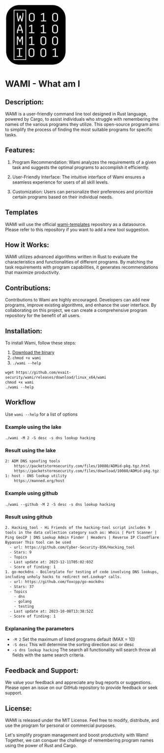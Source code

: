 
<img src="assets/wami_logo.png" width="200px">

# WAMI - What am I
## Description:
WAMI is a user-friendly command line tool designed in Rust language, powered by Cargo, to assist individuals who struggle with remembering the names of the various programs they utilize. This open-source program aims to simplify the process of finding the most suitable programs for specific tasks.

## Features:
1. Program Recommendation: Wami analyzes the requirements of a given task and suggests the optimal programs to accomplish it efficiently.

2. User-Friendly Interface: The intuitive interface of Wami ensures a seamless experience for users of all skill levels.

3. Customization: Users can personalize their preferences and prioritize certain programs based on their individual needs.

## Templates
WAMI will use the official [wami-templates](https://github.com/evait-security/wami-templates) repository as a datasource. Please refer to this repository if you want to add a new tool suggestion.

## How it Works:
WAMI utilizes advanced algorithms written in Rust to evaluate the characteristics and functionalities of different programs. By matching the task requirements with program capabilities, it generates recommendations that maximize productivity.

## Contributions:
Contributions to Wami are highly encouraged. Developers can add new programs, improve existing algorithms, and enhance the user interface. By collaborating on this project, we can create a comprehensive program repository for the benefit of all users.

## Installation:
To install Wami, follow these steps:
1. [Download the binary](https://github.com/evait-security/wami/releases/download/linux_x64/wami)
3. ``` chmod +x wami ```
4. ``` ./wami --help ```

```code
wget https://github.com/evait-security/wami/releases/download/linux_x64/wami
chmod +x wami
./wami --help
```

## Workflow
Use ``` wami --help ``` for a list of options

### Example using the lake
``` ./wami -M 2 -S desc -s dns lookup hacking ```

### Result using the lake
```
2: ADM DNS spoofing tools
    https://packetstormsecurity.com/files/10080/ADMid-pkg.tgz.html
    https://packetstormsecurity.com/files/download/10080/ADMid-pkg.tgz
1: host - DNS lookup utility
    https://manned.org/host
```

### Example using github
``` ./wami --github -M 2 -S desc -s dns lookup hacking ```

### Result using github
```
2. Hacking_tool - Hi Friends of the hacking-tool script includes 9 tools in the data collection category such as: Whois | Port Scanner | Ping GeoIP | DNS Lookup Admin Finder | Headers | Reverse IP Cloudflare Bypasser This tool can be used
  - url: https://github.com/Cyber-Security-856/Hacking_tool
  - Stars: 9
  - Topics
  - Last update at: 2023-12-11T05:02:03Z
  - Score of finding: 1
1. go-mockdns - Boilerplate for testing of code involving DNS lookups, including unholy hacks to redirect net.Lookup* calls.
  - url: https://github.com/foxcpp/go-mockdns
  - Stars: 37
  - Topics
    - dns
    - golang
    - testing
  - Last update at: 2023-10-08T13:38:52Z
  - Score of finding: 1
```

### Explananing the parameters
* ``` -M 2 ``` Set the maximum of listed programs default (MAX = 10)
* ``` -S desc ``` This will determine the sorting direction asc or desc
* ``` -s dns lookup hacking ``` The search all functionality will search throw all fields with the same search criteria.

## Feedback and Support:
We value your feedback and appreciate any bug reports or suggestions. Please open an issue on our GitHub repository to provide feedback or seek support.

## License:
WAMI is released under the MIT License. Feel free to modify, distribute, and use the program for personal or commercial purposes.

Let's simplify program management and boost productivity with Wami! Together, we can conquer the challenge of remembering program names using the power of Rust and Cargo.

